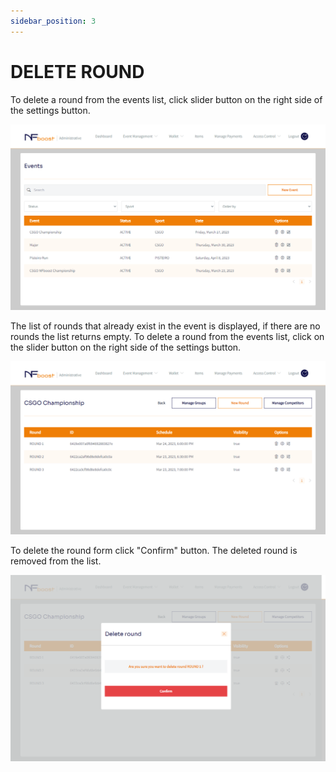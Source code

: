 ```yaml
---
sidebar_position: 3
---
```


# DELETE ROUND

To delete a round from the events list, click slider button on the right side of the settings button.

![1](/img/updatevent.png)

The list of rounds that already exist in the event is displayed, if there are no rounds the list returns empty.
To delete a round from the events list, click on the slider button on the right side of the settings button.

![1](/img/novoround.png)

To delete the round form click "Confirm" button. The deleted round is removed from the list.

![1](/img/apagaround.png)

